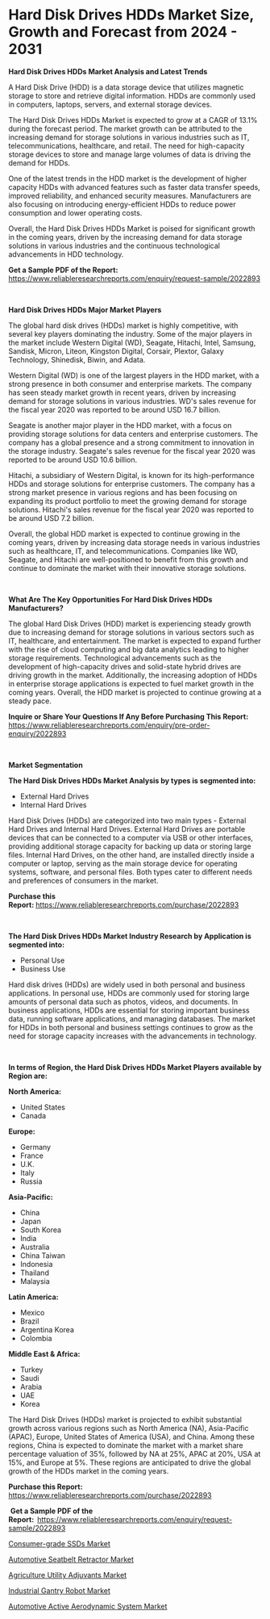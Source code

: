 <p><h1>Hard Disk Drives HDDs Market Size, Growth and Forecast from 2024 - 2031</h1></p><p><strong>Hard Disk Drives HDDs Market Analysis and Latest Trends</strong></p>
<p><p>A Hard Disk Drive (HDD) is a data storage device that utilizes magnetic storage to store and retrieve digital information. HDDs are commonly used in computers, laptops, servers, and external storage devices.</p><p>The Hard Disk Drives HDDs Market is expected to grow at a CAGR of 13.1% during the forecast period. The market growth can be attributed to the increasing demand for storage solutions in various industries such as IT, telecommunications, healthcare, and retail. The need for high-capacity storage devices to store and manage large volumes of data is driving the demand for HDDs.</p><p>One of the latest trends in the HDD market is the development of higher capacity HDDs with advanced features such as faster data transfer speeds, improved reliability, and enhanced security measures. Manufacturers are also focusing on introducing energy-efficient HDDs to reduce power consumption and lower operating costs.</p><p>Overall, the Hard Disk Drives HDDs Market is poised for significant growth in the coming years, driven by the increasing demand for data storage solutions in various industries and the continuous technological advancements in HDD technology.</p></p>
<p><strong>Get a Sample PDF of the Report:&nbsp;</strong> <a href="https://www.reliableresearchreports.com/enquiry/request-sample/2022893">https://www.reliableresearchreports.com/enquiry/request-sample/2022893</a></p>
<p>&nbsp;</p>
<p><strong>Hard Disk Drives HDDs Major Market Players</strong></p>
<p><p>The global hard disk drives (HDDs) market is highly competitive, with several key players dominating the industry. Some of the major players in the market include Western Digital (WD), Seagate, Hitachi, Intel, Samsung, Sandisk, Micron, Liteon, Kingston Digital, Corsair, Plextor, Galaxy Technology, Shinedisk, Biwin, and Adata.</p><p>Western Digital (WD) is one of the largest players in the HDD market, with a strong presence in both consumer and enterprise markets. The company has seen steady market growth in recent years, driven by increasing demand for storage solutions in various industries. WD's sales revenue for the fiscal year 2020 was reported to be around USD 16.7 billion.</p><p>Seagate is another major player in the HDD market, with a focus on providing storage solutions for data centers and enterprise customers. The company has a global presence and a strong commitment to innovation in the storage industry. Seagate's sales revenue for the fiscal year 2020 was reported to be around USD 10.6 billion.</p><p>Hitachi, a subsidiary of Western Digital, is known for its high-performance HDDs and storage solutions for enterprise customers. The company has a strong market presence in various regions and has been focusing on expanding its product portfolio to meet the growing demand for storage solutions. Hitachi's sales revenue for the fiscal year 2020 was reported to be around USD 7.2 billion.</p><p>Overall, the global HDD market is expected to continue growing in the coming years, driven by increasing data storage needs in various industries such as healthcare, IT, and telecommunications. Companies like WD, Seagate, and Hitachi are well-positioned to benefit from this growth and continue to dominate the market with their innovative storage solutions.</p></p>
<p>&nbsp;</p>
<p><strong>What Are The Key Opportunities For Hard Disk Drives HDDs Manufacturers?</strong></p>
<p><p>The global Hard Disk Drives (HDD) market is experiencing steady growth due to increasing demand for storage solutions in various sectors such as IT, healthcare, and entertainment. The market is expected to expand further with the rise of cloud computing and big data analytics leading to higher storage requirements. Technological advancements such as the development of high-capacity drives and solid-state hybrid drives are driving growth in the market. Additionally, the increasing adoption of HDDs in enterprise storage applications is expected to fuel market growth in the coming years. Overall, the HDD market is projected to continue growing at a steady pace.</p></p>
<p><strong>Inquire or Share Your Questions If Any Before Purchasing This Report:</strong> <a href="https://www.reliableresearchreports.com/enquiry/pre-order-enquiry/2022893">https://www.reliableresearchreports.com/enquiry/pre-order-enquiry/2022893</a></p>
<p>&nbsp;</p>
<p><strong>Market Segmentation</strong></p>
<p><strong>The Hard Disk Drives HDDs Market Analysis by types is segmented into:</strong></p>
<p><ul><li>External Hard Drives</li><li>Internal Hard Drives</li></ul></p>
<p><p>Hard Disk Drives (HDDs) are categorized into two main types - External Hard Drives and Internal Hard Drives. External Hard Drives are portable devices that can be connected to a computer via USB or other interfaces, providing additional storage capacity for backing up data or storing large files. Internal Hard Drives, on the other hand, are installed directly inside a computer or laptop, serving as the main storage device for operating systems, software, and personal files. Both types cater to different needs and preferences of consumers in the market.</p></p>
<p><strong>Purchase this Report:&nbsp;</strong><a href="https://www.reliableresearchreports.com/purchase/2022893">https://www.reliableresearchreports.com/purchase/2022893</a></p>
<p>&nbsp;</p>
<p><strong>The Hard Disk Drives HDDs Market Industry Research by Application is segmented into:</strong></p>
<p><ul><li>Personal Use</li><li>Business Use</li></ul></p>
<p><p>Hard disk drives (HDDs) are widely used in both personal and business applications. In personal use, HDDs are commonly used for storing large amounts of personal data such as photos, videos, and documents. In business applications, HDDs are essential for storing important business data, running software applications, and managing databases. The market for HDDs in both personal and business settings continues to grow as the need for storage capacity increases with the advancements in technology.</p></p>
<p>&nbsp;</p>
<p><strong>In terms of Region, the Hard Disk Drives HDDs Market Players available by Region are:</strong></p>
<p>
    <p> <strong> North America: </strong>
        <ul>
            <li>United States</li>
            <li>Canada</li>
        </ul>
        </p> 
    <p> <strong> Europe: </strong>
        <ul>
            <li>Germany</li>
            <li>France</li>
            <li>U.K.</li>
            <li>Italy</li>
            <li>Russia</li>
        </ul>
        </p> 
    <p> <strong> Asia-Pacific: </strong>
        <ul>
            <li>China</li>
            <li>Japan</li>
            <li>South Korea</li>
            <li>India</li>
            <li>Australia</li>
            <li>China Taiwan</li>
            <li>Indonesia</li>
            <li>Thailand</li>
            <li>Malaysia</li>
        </ul>
        </p> 
    <p> <strong> Latin America: </strong>
        <ul>
            <li>Mexico</li>
            <li>Brazil</li>
            <li>Argentina Korea</li>
            <li>Colombia</li>
        </ul>
        </p> 
    <p> <strong> Middle East & Africa: </strong>
        <ul>
            <li>Turkey</li>
            <li>Saudi</li>
            <li>Arabia</li>
            <li>UAE</li>
            <li>Korea</li>
        </ul>
    </p>
    </p>
<p><p>The Hard Disk Drives (HDDs) market is projected to exhibit substantial growth across various regions such as North America (NA), Asia-Pacific (APAC), Europe, United States of America (USA), and China. Among these regions, China is expected to dominate the market with a market share percentage valuation of 35%, followed by NA at 25%, APAC at 20%, USA at 15%, and Europe at 5%. These regions are anticipated to drive the global growth of the HDDs market in the coming years.</p></p>
<p><strong>Purchase this Report: </strong><a href="https://www.reliableresearchreports.com/purchase/2022893">https://www.reliableresearchreports.com/purchase/2022893</a></p>
<p>&nbsp;<strong>Get a Sample PDF of the Report:&nbsp;&nbsp;</strong><a href="https://www.reliableresearchreports.com/enquiry/request-sample/2022893">https://www.reliableresearchreports.com/enquiry/request-sample/2022893</a></p>
<p><strong></strong></p>
<p><p><a href="https://angry-finch-aaf.notion.site/Consumer-grade-SSDs-Market-Offers-Provide-Insightful-Data-for-the-Time-Period-from-2024-to-2031-and--0392643a119b4797b305bcd8e8d1fbcd">Consumer-grade SSDs Market</a></p><p><a href="https://faithful-glue-af3.notion.site/Automotive-Seatbelt-Retractor-Market-Size-2024-2031-Global-Industrial-Analysis-Key-Geographical-R-41218ef4da1941bba691163676663ed3">Automotive Seatbelt Retractor Market</a></p><p><a href="https://view.publitas.com/reportprime-1/agriculture-utility-adjuvants-market-offer-valuable-insights-into-market-size-market-share-market-trends-and-projections-spanning-from-2024-to-2031/">Agriculture Utility Adjuvants Market</a></p><p><a href="https://chivalrous-flock-a86.notion.site/Industrial-Gantry-Robot-Market-Size-Furnishes-Valuable-Information-Encompassing-Market-Share-Market-3247af07a958483cb593e05ba803ac99">Industrial Gantry Robot Market</a></p><p><a href="https://view.publitas.com/reportprime-1/automotive-active-aerodynamic-system-market-research-report-provides-critical-insights-that-can-help-shape-business-development-and-investment-strategies/">Automotive Active Aerodynamic System Market</a></p></p>